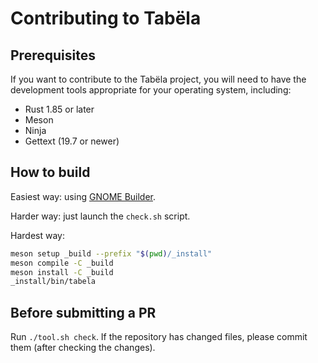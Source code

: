 # Contributing to Tabëla

## Prerequisites
If you want to contribute to the Tabëla project, you will need to have the
development tools appropriate for your operating system, including:

- Rust 1.85 or later
- Meson
- Ninja
- Gettext (19.7 or newer)

## How to build

Easiest way: using [GNOME Builder](https://flathub.org/apps/org.gnome.Builder).

Harder way: just launch the `check.sh` script.

Hardest way:
```bash
meson setup _build --prefix "$(pwd)/_install"
meson compile -C _build
meson install -C _build
_install/bin/tabela
```

## Before submitting a PR

Run `./tool.sh check`. If the repository has changed files, please
commit them (after checking the changes).

